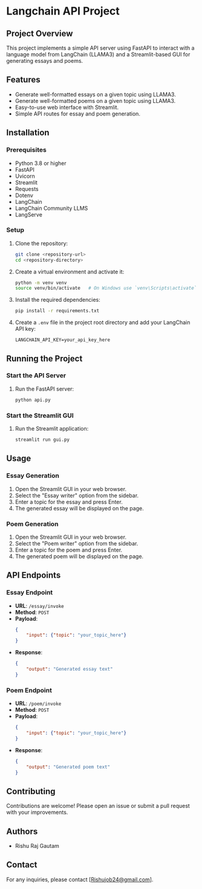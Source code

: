 # Langchain API Project

## Project Overview
This project implements a simple API server using FastAPI to interact with a language model from LangChain (LLAMA3) and a Streamlit-based GUI for generating essays and poems.

## Features
- Generate well-formatted essays on a given topic using LLAMA3.
- Generate well-formatted poems on a given topic using LLAMA3.
- Easy-to-use web interface with Streamlit.
- Simple API routes for essay and poem generation.

## Installation

### Prerequisites
- Python 3.8 or higher
- FastAPI
- Uvicorn
- Streamlit
- Requests
- Dotenv
- LangChain
- LangChain Community LLMS
- LangServe

### Setup
1. Clone the repository:
    ```sh
    git clone <repository-url>
    cd <repository-directory>
    ```

2. Create a virtual environment and activate it:
    ```sh
    python -m venv venv
    source venv/bin/activate   # On Windows use `venv\Scripts\activate`
    ```

3. Install the required dependencies:
    ```sh
    pip install -r requirements.txt
    ```

4. Create a `.env` file in the project root directory and add your LangChain API key:
    ```plaintext
    LANGCHAIN_API_KEY=your_api_key_here
    ```

## Running the Project

### Start the API Server
1. Run the FastAPI server:
    ```sh
    python api.py
    ```

### Start the Streamlit GUI
1. Run the Streamlit application:
    ```sh
    streamlit run gui.py
    ```

## Usage

### Essay Generation
1. Open the Streamlit GUI in your web browser.
2. Select the "Essay writer" option from the sidebar.
3. Enter a topic for the essay and press Enter.
4. The generated essay will be displayed on the page.

### Poem Generation
1. Open the Streamlit GUI in your web browser.
2. Select the "Poem writer" option from the sidebar.
3. Enter a topic for the poem and press Enter.
4. The generated poem will be displayed on the page.

## API Endpoints

### Essay Endpoint
- **URL**: `/essay/invoke`
- **Method**: `POST`
- **Payload**: 
    ```json
    {
        "input": {"topic": "your_topic_here"}
    }
    ```
- **Response**:
    ```json
    {
        "output": "Generated essay text"
    }
    ```

### Poem Endpoint
- **URL**: `/poem/invoke`
- **Method**: `POST`
- **Payload**: 
    ```json
    {
        "input": {"topic": "your_topic_here"}
    }
    ```
- **Response**:
    ```json
    {
        "output": "Generated poem text"
    }
    ```

## Contributing
Contributions are welcome! Please open an issue or submit a pull request with your improvements.


## Authors
- Rishu Raj Gautam


## Contact
For any inquiries, please contact [Rishujob24@gmail.com].

